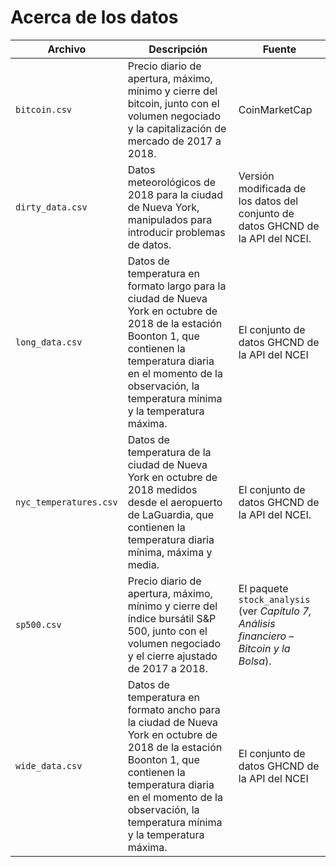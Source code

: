 # Acerca de los datos

| Archivo | Descripción | Fuente |
| --- | --- | --- |
| `bitcoin.csv` | Precio diario de apertura, máximo, mínimo y cierre del bitcoin, junto con el volumen negociado y la capitalización de mercado de 2017 a 2018. | CoinMarketCap |
| `dirty_data.csv` | Datos meteorológicos de 2018 para la ciudad de Nueva York, manipulados para introducir problemas de datos. | Versión modificada de los datos del conjunto de datos GHCND de la API del NCEI. |
| `long_data.csv` | Datos de temperatura en formato largo para la ciudad de Nueva York en octubre de 2018 de la estación Boonton 1, que contienen la temperatura diaria en el momento de la observación, la temperatura mínima y la temperatura máxima. | El conjunto de datos GHCND de la API del NCEI |
| `nyc_temperatures.csv` | Datos de temperatura de la ciudad de Nueva York en octubre de 2018 medidos desde el aeropuerto de LaGuardia, que contienen la temperatura diaria mínima, máxima y media. | El conjunto de datos GHCND de la API del NCEI.
| `sp500.csv` | Precio diario de apertura, máximo, mínimo y cierre del índice bursátil S&P 500, junto con el volumen negociado y el cierre ajustado de 2017 a 2018. | El paquete `stock_analysis` (ver *Capítulo 7, Análisis financiero &ndash; Bitcoin y la Bolsa*). |
| `wide_data.csv` | Datos de temperatura en formato ancho para la ciudad de Nueva York en octubre de 2018 de la estación Boonton 1, que contienen la temperatura diaria en el momento de la observación, la temperatura mínima y la temperatura máxima. | El conjunto de datos GHCND de la API del NCEI |


